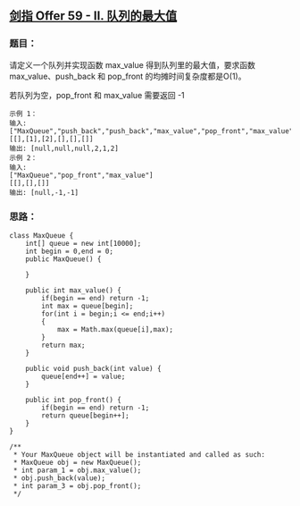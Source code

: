 ## [剑指 Offer 59 - II. 队列的最大值](https://leetcode.cn/problems/dui-lie-de-zui-da-zhi-lcof/)

### 题目：

请定义一个队列并实现函数 max_value 得到队列里的最大值，要求函数max_value、push_back 和 pop_front 的均摊时间复杂度都是O(1)。

若队列为空，pop_front 和 max_value 需要返回 -1

```
示例 1：
输入: 
["MaxQueue","push_back","push_back","max_value","pop_front","max_value"]
[[],[1],[2],[],[],[]]
输出: [null,null,null,2,1,2]
示例 2：
输入: 
["MaxQueue","pop_front","max_value"]
[[],[],[]]
输出: [null,-1,-1]
```

### 思路：

```
class MaxQueue {
    int[] queue = new int[10000];
    int begin = 0,end = 0;
    public MaxQueue() {

    }
    
    public int max_value() {
        if(begin == end) return -1;
        int max = queue[begin];
        for(int i = begin;i <= end;i++)
        {
            max = Math.max(queue[i],max);
        }
        return max;
    }
    
    public void push_back(int value) {
        queue[end++] = value;
    }
    
    public int pop_front() {
        if(begin == end) return -1;
        return queue[begin++];
    }
}

/**
 * Your MaxQueue object will be instantiated and called as such:
 * MaxQueue obj = new MaxQueue();
 * int param_1 = obj.max_value();
 * obj.push_back(value);
 * int param_3 = obj.pop_front();
 */
```

